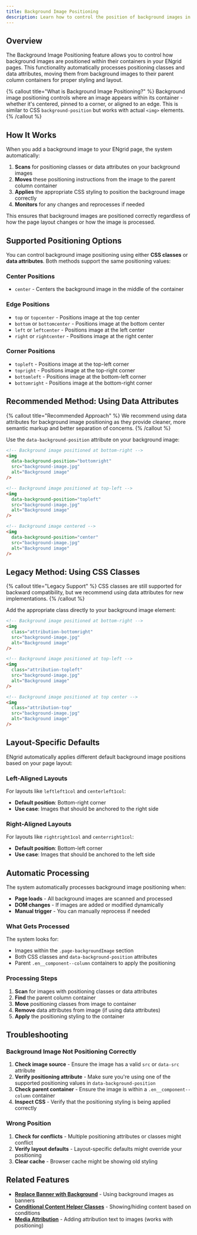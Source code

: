 ```yaml
---
title: Background Image Positioning
description: Learn how to control the position of background images in ENgrid pages using positioning classes and data attributes.
---
```


## Overview

The Background Image Positioning feature allows you to control how background images are positioned within their containers in your ENgrid pages. This functionality automatically processes positioning classes and data attributes, moving them from background images to their parent column containers for proper styling and layout.

{% callout title="What is Background Image Positioning?" %}
Background image positioning controls where an image appears within its container - whether it's centered, pinned to a corner, or aligned to an edge. This is similar to CSS `background-position` but works with actual `<img>` elements.
{% /callout %}

## How It Works

When you add a background image to your ENgrid page, the system automatically:

1. **Scans** for positioning classes or data attributes on your background images
2. **Moves** these positioning instructions from the image to the parent column container
3. **Applies** the appropriate CSS styling to position the background image correctly
4. **Monitors** for any changes and reprocesses if needed

This ensures that background images are positioned correctly regardless of how the page layout changes or how the image is processed.

## Supported Positioning Options

You can control background image positioning using either **CSS classes** or **data attributes**. Both methods support the same positioning values:

### Center Positions

- `center` - Centers the background image in the middle of the container

### Edge Positions

- `top` or `topcenter` - Positions image at the top center
- `bottom` or `bottomcenter` - Positions image at the bottom center
- `left` or `leftcenter` - Positions image at the left center
- `right` or `rightcenter` - Positions image at the right center

### Corner Positions

- `topleft` - Positions image at the top-left corner
- `topright` - Positions image at the top-right corner
- `bottomleft` - Positions image at the bottom-left corner
- `bottomright` - Positions image at the bottom-right corner

## Recommended Method: Using Data Attributes

{% callout title="Recommended Approach" %}
We recommend using data attributes for background image positioning as they provide cleaner, more semantic markup and better separation of concerns.
{% /callout %}

Use the `data-background-position` attribute on your background image:

```html
<!-- Background image positioned at bottom-right -->
<img
  data-background-position="bottomright"
  src="background-image.jpg"
  alt="Background image"
/>

<!-- Background image positioned at top-left -->
<img
  data-background-position="topleft"
  src="background-image.jpg"
  alt="Background image"
/>

<!-- Background image centered -->
<img
  data-background-position="center"
  src="background-image.jpg"
  alt="Background image"
/>
```

## Legacy Method: Using CSS Classes

{% callout title="Legacy Support" %}
CSS classes are still supported for backward compatibility, but we recommend using data attributes for new implementations.
{% /callout %}

Add the appropriate class directly to your background image element:

```html
<!-- Background image positioned at bottom-right -->
<img
  class="attribution-bottomright"
  src="background-image.jpg"
  alt="Background image"
/>

<!-- Background image positioned at top-left -->
<img
  class="attribution-topleft"
  src="background-image.jpg"
  alt="Background image"
/>

<!-- Background image positioned at top center -->
<img
  class="attribution-top"
  src="background-image.jpg"
  alt="Background image"
/>
```

## Layout-Specific Defaults

ENgrid automatically applies different default background image positions based on your page layout:

### Left-Aligned Layouts

For layouts like `leftleft1col` and `centerleft1col`:

- **Default position**: Bottom-right corner
- **Use case**: Images that should be anchored to the right side

### Right-Aligned Layouts

For layouts like `rightright1col` and `centerright1col`:

- **Default position**: Bottom-left corner
- **Use case**: Images that should be anchored to the left side

## Automatic Processing

The system automatically processes background image positioning when:

- **Page loads** - All background images are scanned and processed
- **DOM changes** - If images are added or modified dynamically
- **Manual trigger** - You can manually reprocess if needed

### What Gets Processed

The system looks for:

- Images within the `.page-backgroundImage` section
- Both CSS classes and `data-background-position` attributes
- Parent `.en__component--column` containers to apply the positioning

### Processing Steps

1. **Scan** for images with positioning classes or data attributes
2. **Find** the parent column container
3. **Move** positioning classes from image to container
4. **Remove** data attributes from image (if using data attributes)
5. **Apply** the positioning styling to the container

## Troubleshooting

### Background Image Not Positioning Correctly

1. **Check image source** - Ensure the image has a valid `src` or `data-src` attribute
2. **Verify positioning attribute** - Make sure you're using one of the supported positioning values in `data-background-position`
3. **Check parent container** - Ensure the image is within a `.en__component--column` container
4. **Inspect CSS** - Verify that the positioning styling is being applied correctly

### Wrong Position

1. **Check for conflicts** - Multiple positioning attributes or classes might conflict
2. **Verify layout defaults** - Layout-specific defaults might override your positioning
3. **Clear cache** - Browser cache might be showing old styling

## Related Features

- **[Replace Banner with Background](/docs/v2/replace-banner-with-background)** - Using background images as banners
- **[Conditional Content Helper Classes](/docs/v2/conditional-content-helper-classes)** - Showing/hiding content based on conditions
- **[Media Attribution](/docs/v2/media-attribution)** - Adding attribution text to images (works with positioning)

